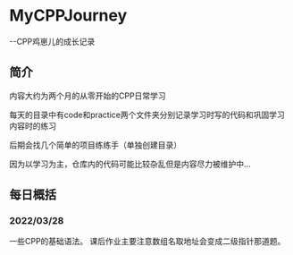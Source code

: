 # MyCPPJourney
--CPP鸡崽儿的成长记录
## 简介

内容大约为两个月的从零开始的CPP日常学习

每天的目录中有code和practice两个文件夹分别记录学习时写的代码和巩固学习内容时的练习

后期会找几个简单的项目练练手（单独创建目录）

因为以学习为主，仓库内的代码可能比较杂乱但是内容尽力被维护中...

## 每日概括

### 2022/03/28

一些CPP的基础语法。
课后作业主要注意数组名取地址会变成二级指针那道题。
